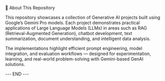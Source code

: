 🧠 About This Repository

This repository showcases a collection of Generative AI projects built using Google’s Gemini Pro models.
Each project demonstrates practical applications of Large Language Models (LLMs) in areas such as RAG (Retrieval-Augmented Generation), chatbot development, text summarization, document understanding, and intelligent data analysis.

The implementations highlight efficient prompt engineering, model integration, and evaluation workflows — designed for experimentation, learning, and real-world problem-solving with Gemini-based GenAI solutions.

--- END ---
